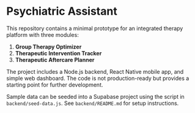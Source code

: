 # Psychiatric Assistant

This repository contains a minimal prototype for an integrated therapy platform with three modules:

1. **Group Therapy Optimizer**
2. **Therapeutic Intervention Tracker**
3. **Therapeutic Aftercare Planner**

The project includes a Node.js backend, React Native mobile app, and simple web dashboard. The code is not production-ready but provides a starting point for further development.

Sample data can be seeded into a Supabase project using the script in `backend/seed-data.js`. See `backend/README.md` for setup instructions.
